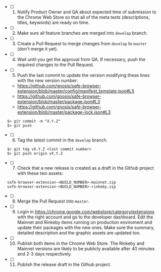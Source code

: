 
- [ ] 1. Notify Product Owner and QA about expected time of submission to the Chrome Web Store so that all of the meta texts (descriptions, titles, keywords) are ready on time.
- [ ] 2. Make sure all feature branches are merged into `develop` branch.
- [ ] 3. Create a Pull Request to merge changes from `develop` to `master` (don't merge it yet).
- [ ] 4. Wait until you get the approval from QA. If necessary, push the required changes to the Pull Request.
- [ ] 5. Push the last commit to update the version modifying these lines with the new version number:
  - https://github.com/gnosis/safe-browser-extension/blob/master/config/manifest_template.json#L5
  - https://github.com/gnosis/safe-browser-extension/blob/master/package.json#L3
  - https://github.com/gnosis/safe-browser-extension/blob/master/package-lock.json#L3
```
  $> git commit -m "X.Y.Z"
  $> git push
```
- [ ] 6. Tag the latest commit in the `develop` branch.
```
  $> git tag vX.Y.Z <last commit number>
  $> git push origin vX.Y.Z
```
- [ ] 7. Check that a new release is created as a draft in the Github project with these two assets:
```
  safe-browser-extension-<BUILD_NUMBER>-mainnet.zip
  safe-browser-extension-<BUILD_NUMBER>-rinkeby.zip
```
- [ ] 8. Merge the Pull Request into `master`.
- [ ] 9. Login in https://chrome.google.com/webstore/category/extensions with the right account and go to the developer dashboard. Edit the Mainnet and Rinkeby items running on production enviroment and update their packages with the new ones. Make sure the summary, detailed description and the graphic assets are updated too.
- [ ] 10. Publish both items in the Chrome Web Store. The Rinkeby and Mainnet versions are likely to be publicly available after 40 minutes and 2-3 days respectively.
- [ ] 11. Publish the release draft in the Github project.
